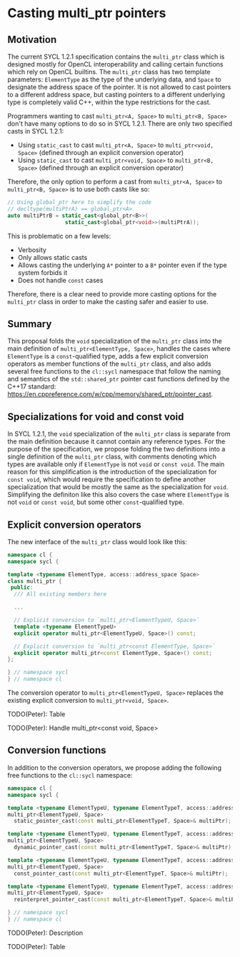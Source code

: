 # Casting multi_ptr pointers

## Motivation

The current SYCL 1.2.1 specification contains the `multi_ptr` class
which is designed mostly for OpenCL interoperability
and calling certain functions which rely on OpenCL builtins.
The `multi_ptr` class has two template parameters:
`ElementType` as the type of the underlying data,
and `Space` to designate the address space of the pointer.
It is not allowed to cast pointers to a different address space,
but casting pointers to a different underlying type is completely valid C++,
within the type restrictions for the cast.

Programmers wanting to cast `multi_ptr<A, Space>` to `multi_ptr<B, Space>`
don't have many options to do so in SYCL 1.2.1.
There are only two specified casts in SYCL 1.2.1:
  * Using `static_cast` to cast `multi_ptr<A, Space>` to `multi_ptr<void, Space>`
    (defined through an explicit conversion operator)
  * Using `static_cast` to cast `multi_ptr<void, Space>` to `multi_ptr<B, Space>`
    (defined through an explicit conversion operator)

Therefore, the only option to perform a cast from
`multi_ptr<A, Space>` to `multi_ptr<B, Space>`
is to use both casts like so:
```cpp
// Using global_ptr here to simplify the code
// decltype(multiPtrA) == global_ptr<A>
auto multiPtrB = static_cast<global_ptr<B>>(
                  static_cast<global_ptr<void>>(multiPtrA));
```

This is problematic on a few levels:
  * Verbosity
  * Only allows static casts
  * Allows casting the underlying `A*` pointer to a `B*` pointer
    even if the type system forbids it
  * Does not handle `const` cases

Therefore, there is a clear need to provide more casting options for the `multi_ptr` class
in order to make the casting safer and easier to use.

## Summary

This proposal folds the `void` specialization of the `multi_ptr` class
into the main definition of `multi_ptr<ElementType, Space>`,
handles the cases where `ElementType` is a `const`-qualified type,
adds a few explicit conversion operators
as member functions of the `multi_ptr` class,
and also adds several free functions to the `cl::sycl` namespace
that follow the naming and semantics of the `std::shared_ptr` pointer cast functions
defined by the C++17 standard: https://en.cppreference.com/w/cpp/memory/shared_ptr/pointer_cast.

## Specializations for void and const void

In SYCL 1.2.1, the `void` specialization of the `multi_ptr` class
is separate from the main definition
because it cannot contain any reference types.
For the purpose of the specification,
we propose folding the two definitions
into a single definition of the `multi_ptr` class,
with comments denoting which types are available
only if `ElementType` is not `void` or `const void`.
The main reason for this simplification
is the introduction of the specialization for `const void`,
which would require the specification to define another specialization
that would be mostly the same as the specialization for `void`.
Simplifying the definiton like this
also covers the case where `ElementType` is not `void` or `const void`,
but some other `const`-qualified type.

## Explicit conversion operators

The new interface of the `multi_ptr` class would look like this:

```cpp
namespace cl {
namespace sycl {

template <typename ElementType, access::address_space Space>
class multi_ptr {
 public:
  /// All existing members here

  ...

  // Explicit conversion to `multi_ptr<ElementTypeU, Space>`
  template <typename ElementTypeU>
  explicit operator multi_ptr<ElementTypeU, Space>() const;

  // Explicit conversion to `multi_ptr<const ElementType, Space>`
  explicit operator multi_ptr<const ElementType, Space>() const;
};

} // namespace sycl
} // namespace cl
```

The conversion operator to `multi_ptr<ElementTypeU, Space>` replaces
the existing explicit conversion to `multi_ptr<void, Space>`.

TODO(Peter): Table

TODO(Peter): Handle multi_ptr<const void, Space>

## Conversion functions

In addition to the conversion operators,
we propose adding the following free functions to the `cl::sycl` namespace:

```cpp
namespace cl {
namespace sycl {

template <typename ElementTypeU, typename ElementTypeT, access::address_space Space>
multi_ptr<ElementTypeU, Space>
  static_pointer_cast(const multi_ptr<ElementTypeT, Space>& multiPtr);

template <typename ElementTypeU, typename ElementTypeT, access::address_space Space>
multi_ptr<ElementTypeU, Space>
  dynamic_pointer_cast(const multi_ptr<ElementTypeT, Space>& multiPtr);

template <typename ElementTypeU, typename ElementTypeT, access::address_space Space>
multi_ptr<ElementTypeU, Space>
  const_pointer_cast(const multi_ptr<ElementTypeT, Space>& multiPtr);

template <typename ElementTypeU, typename ElementTypeT, access::address_space Space>
multi_ptr<ElementTypeU, Space>
  reinterpret_pointer_cast(const multi_ptr<ElementTypeT, Space>& multiPtr);

} // namespace sycl
} // namespace cl
```

TODO(Peter): Description

TODO(Peter): Table
